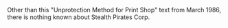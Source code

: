 Other than this "Unprotection Method for Print Shop" text from March 1986, there is nothing known about Stealth Pirates Corp.